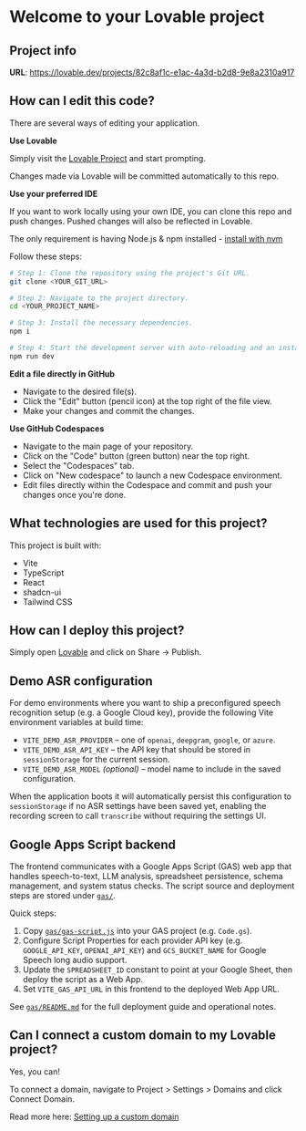 # Welcome to your Lovable project

## Project info

**URL**: https://lovable.dev/projects/82c8af1c-e1ac-4a3d-b2d8-9e8a2310a917

## How can I edit this code?

There are several ways of editing your application.

**Use Lovable**

Simply visit the [Lovable Project](https://lovable.dev/projects/82c8af1c-e1ac-4a3d-b2d8-9e8a2310a917) and start prompting.

Changes made via Lovable will be committed automatically to this repo.

**Use your preferred IDE**

If you want to work locally using your own IDE, you can clone this repo and push changes. Pushed changes will also be reflected in Lovable.

The only requirement is having Node.js & npm installed - [install with nvm](https://github.com/nvm-sh/nvm#installing-and-updating)

Follow these steps:

```sh
# Step 1: Clone the repository using the project's Git URL.
git clone <YOUR_GIT_URL>

# Step 2: Navigate to the project directory.
cd <YOUR_PROJECT_NAME>

# Step 3: Install the necessary dependencies.
npm i

# Step 4: Start the development server with auto-reloading and an instant preview.
npm run dev
```

**Edit a file directly in GitHub**

- Navigate to the desired file(s).
- Click the "Edit" button (pencil icon) at the top right of the file view.
- Make your changes and commit the changes.

**Use GitHub Codespaces**

- Navigate to the main page of your repository.
- Click on the "Code" button (green button) near the top right.
- Select the "Codespaces" tab.
- Click on "New codespace" to launch a new Codespace environment.
- Edit files directly within the Codespace and commit and push your changes once you're done.

## What technologies are used for this project?

This project is built with:

- Vite
- TypeScript
- React
- shadcn-ui
- Tailwind CSS

## How can I deploy this project?

Simply open [Lovable](https://lovable.dev/projects/82c8af1c-e1ac-4a3d-b2d8-9e8a2310a917) and click on Share -> Publish.

## Demo ASR configuration

For demo environments where you want to ship a preconfigured speech recognition setup (e.g. a Google Cloud key), provide the following Vite environment variables at build time:

- `VITE_DEMO_ASR_PROVIDER` – one of `openai`, `deepgram`, `google`, or `azure`.
- `VITE_DEMO_ASR_API_KEY` – the API key that should be stored in `sessionStorage` for the current session.
- `VITE_DEMO_ASR_MODEL` *(optional)* – model name to include in the saved configuration.

When the application boots it will automatically persist this configuration to `sessionStorage` if no ASR settings have been saved yet, enabling the recording screen to call `transcribe` without requiring the settings UI.

## Google Apps Script backend

The frontend communicates with a Google Apps Script (GAS) web app that handles speech-to-text, LLM analysis, spreadsheet persistence, schema management, and system status checks. The script source and deployment steps are stored under [`gas/`](gas/).

Quick steps:

1. Copy [`gas/gas-script.js`](gas/gas-script.js) into your GAS project (e.g. `Code.gs`).
2. Configure Script Properties for each provider API key (e.g. `GOOGLE_API_KEY`, `OPENAI_API_KEY`) and `GCS_BUCKET_NAME` for Google Speech long audio support.
3. Update the `SPREADSHEET_ID` constant to point at your Google Sheet, then deploy the script as a Web App.
4. Set `VITE_GAS_API_URL` in this frontend to the deployed Web App URL.

See [`gas/README.md`](gas/README.md) for the full deployment guide and operational notes.

## Can I connect a custom domain to my Lovable project?

Yes, you can!

To connect a domain, navigate to Project > Settings > Domains and click Connect Domain.

Read more here: [Setting up a custom domain](https://docs.lovable.dev/features/custom-domain#custom-domain)
